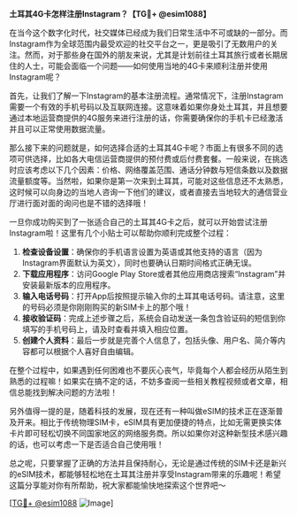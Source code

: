 **土耳其4G卡怎样注册Instagram？【TG💪+ @esim1088】**

在当今这个数字化时代，社交媒体已经成为我们日常生活中不可或缺的一部分。而Instagram作为全球范围内最受欢迎的社交平台之一，更是吸引了无数用户的关注。然而，对于那些身在国外的朋友来说，尤其是计划前往土耳其旅行或者长期居住的人士，可能会面临一个问题——如何使用当地的4G卡来顺利注册并使用Instagram呢？

首先，让我们了解一下Instagram的基本注册流程。通常情况下，注册Instagram需要一个有效的手机号码以及互联网连接。这意味着如果你身处土耳其，并且想要通过本地运营商提供的4G服务来进行注册的话，你需要确保你的手机卡已经激活并且可以正常使用数据流量。

那么接下来的问题就是，如何选择合适的土耳其4G卡呢？市面上有很多不同的选项可供选择，比如各大电信运营商提供的预付费或后付费套餐。一般来说，在挑选时应该考虑以下几个因素：价格、网络覆盖范围、通话分钟数与短信条数以及数据流量额度等。当然啦，如果你是第一次来到土耳其，可能对这些信息还不太熟悉，这时候可以向身边的当地人咨询一下他们的建议，或者直接去当地较大的通信营业厅进行面对面的询问也是不错的选择哦！

一旦你成功购买到了一张适合自己的土耳其4G卡之后，就可以开始尝试注册Instagram啦！这里有几个小贴士可以帮助你顺利完成整个过程：

1. **检查设备设置**：确保你的手机语言设置为英语或其他支持的语言（因为Instagram界面默认为英文），同时也要确认日期时间格式正确无误。
2. **下载应用程序**：访问Google Play Store或者其他应用商店搜索“Instagram”并安装最新版本的应用程序。
3. **输入电话号码**：打开App后按照提示输入你的土耳其电话号码。请注意，这里的号码必须是你刚刚购买的新SIM卡上的那个哦！
4. **接收验证码**：完成上述步骤之后，系统会自动发送一条包含验证码的短信到你填写的手机号码上，请及时查看并填入相应位置。
5. **创建个人资料**：最后一步就是完善个人信息了，包括头像、用户名、简介等内容都可以根据个人喜好自由编辑。

在整个过程中，如果遇到任何困难也不要灰心丧气，毕竟每个人都会经历从陌生到熟悉的过程嘛！如果实在搞不定的话，不妨多查阅一些相关教程视频或者文章，相信总能找到解决问题的方法啦！

另外值得一提的是，随着科技的发展，现在还有一种叫做eSIM的技术正在逐渐普及开来。相比于传统物理SIM卡，eSIM具有更加便捷的特点，比如无需更换实体卡片即可轻松切换不同国家地区的网络服务商。所以如果你对这种新型技术感兴趣的话，也可以考虑一下是否适合自己使用哦！

总之呢，只要掌握了正确的方法并且保持耐心，无论是通过传统的SIM卡还是新兴的eSIM技术，都能够轻松地在土耳其注册并享受Instagram带来的乐趣呢！希望这篇分享能对你有所帮助，祝大家都能愉快地探索这个世界吧～

[[TG💪+ @esim1088](https://t.me/s/esim1088) ![Image](https://i.postimg.cc/4NQfJmqS/Snipaste-2025-05-13-00-14-12.png)]